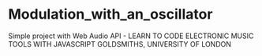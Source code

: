 # Modulation_with_an_oscillator
Simple project with Web Audio API - LEARN TO CODE ELECTRONIC MUSIC TOOLS WITH JAVASCRIPT GOLDSMITHS, UNIVERSITY OF LONDON

